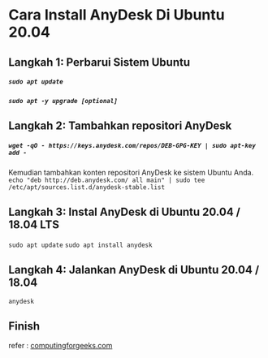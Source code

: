 # Cara Install AnyDesk Di Ubuntu 20.04
## Langkah 1: Perbarui Sistem Ubuntu
##### ```sudo apt update```
##### ```sudo apt -y upgrade [optional]```
## Langkah 2: Tambahkan repositori AnyDesk
##### ```wget -qO - https://keys.anydesk.com/repos/DEB-GPG-KEY | sudo apt-key add -```
Kemudian tambahkan konten repositori AnyDesk ke sistem Ubuntu Anda.
```echo "deb http://deb.anydesk.com/ all main" | sudo tee /etc/apt/sources.list.d/anydesk-stable.list```
## Langkah 3: Instal AnyDesk di Ubuntu 20.04 / 18.04 LTS
```sudo apt update```
```sudo apt install anydesk```
## Langkah 4: Jalankan AnyDesk di Ubuntu 20.04 / 18.04
```anydesk```
## Finish
refer : [computingforgeeks.com](https://computingforgeeks.com/how-to-install-anydesk-on-ubuntu/)
